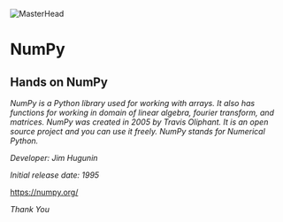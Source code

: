 ![MasterHead](https://upload.wikimedia.org/wikipedia/commons/thumb/3/31/NumPy_logo_2020.svg/768px-NumPy_logo_2020.svg.png?20200723114325)

# NumPy

## Hands on NumPy

_NumPy is a Python library used for working with arrays. It also has functions for working in domain of linear algebra, fourier transform, and matrices. NumPy was created in 2005 by Travis Oliphant. It is an open source project and you can use it freely. NumPy stands for Numerical Python._

_Developer: Jim Hugunin_

_Initial release date: 1995_

https://numpy.org/



_Thank You_
